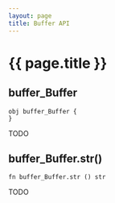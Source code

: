 ```yaml
---
layout: page
title: Buffer API
---
```


# {{ page.title }}

## buffer_Buffer

```the
obj buffer_Buffer {
}
```

TODO

## buffer_Buffer.str()

```the
fn buffer_Buffer.str () str
```

TODO
